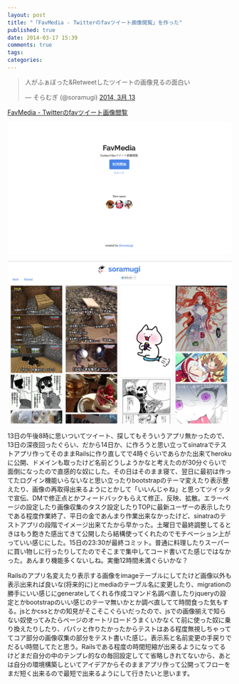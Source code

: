 ```yaml
---
layout: post
title: "「FavMedia - Twitterのfavツイート画像閲覧」を作った"
published: true
date: 2014-03-17 15:39
comments: true
tags: 
categories: 
---
```


<blockquote class="twitter-tweet" lang="ja"><p>人がふぁぼった&amp;Retweetしたツイートの画像見るの面白い</p>&mdash; そらむぎ (@soramugi) <a href="https://twitter.com/soramugi/statuses/444076391844155393">2014, 3月 13</a></blockquote>
<script async src="//platform.twitter.com/widgets.js" charset="utf-8"></script>

<a href='http://www.favmedia.me/'>FavMedia - Twitterのfavツイート画像閲覧</a>


![1395031175.png](/images/2014/03/17/1395031175.png)


![1395031143.png](/images/2014/03/17/1395031143.png)


13日の午後8時に思いついてツイート、探してもそういうアプリ無かったので、13日の深夜回ったぐらい、だから14日か、に作ろうと思い立ってsinatraでテストアプリ作ってそのままRailsに作り直してで4時ぐらいであらかた出来てherokuに公開、ドメインも取ったけど名前どうしようかなと考えたのが30分ぐらいで面倒になったので直感的な奴にした。その日はそのまま寝て、翌日に最初は作ってたログイン機能いらないなと思い立ったりbootstrapのテーマ変えたり表示整えたり、画像の再取得出来るようにとかして「いいんじゃね」と思ってツイッタで宣伝、DMで修正点とかフィードバックもらえて修正、反映、拡散。エラーページの設定したり画像収集のタスク設定したりTOPに最新ユーザーの表示したりである程度作業終了、平日の金であんまり作業出来なかったけど、sinatraのテストアプリの段階でイメージ出来てたから早かった。土曜日で最終調整してるときはもう飽きた感出てきて公開したら結構使ってくれたのでモチベーション上がっていい感じにした。15日の23:30が最終コミット。普通に料理したりスーパーに買い物しに行ったりしてたのでそこまで集中してコード書いてた感じではなかった。あんまり機能多くないしね。実働12時間未満ぐらいかな？

Railsのアプリ名変えたり表示する画像をimageテーブルにしてたけど画像以外も表示出来れば良いな(将来的に)とmediaのテーブル名に変更したり、migrationの勝手にいい感じにgenerateしてくれる作成コマンド名調べ直したりjqueryの設定とかbootstrapのいい感じのテーマ無いかとか調べ直してて時間食った気もする。jsとかcssとかの知見がそこそこぐらいだったので、jsでの画像揃えで知らない奴使ってみたらページのオートリロードうまくいかなくて前に使った奴に乗り換えたりしたり、パパッと作りたかったからテストはある程度無視しちゃっててコア部分の画像収集の部分をテスト書いた感じ。表示系と名前変更の手戻りでだるい時間してたと思う。Railsである程度の時間短縮が出来るようになってるけどまだ自分の中のテンプレ的なの毎回設定してて省略しきれてないから、あとは自分の環境構築しといてアイデアからそのままアプリ作って公開ってフローをまだ短く出来るので最短で出来るようにして行きたいと思います。
